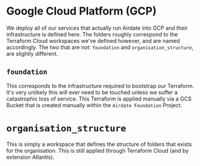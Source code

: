 # Google Cloud Platform (GCP)

We deploy all of our services that actually run Airdate into GCP and
their infrastructure is defined here. The folders roughly correspond to the 
Terraform Cloud workspaces we've defined however, and are named accordingly.
The two that are not: `foundation` and `organisation_structure`, are slightly different.

## `foundation`
This corresponds to the infrastructure required to bootstrap our Terraform. It's 
very unlikely this will ever need to be touched unless we suffer a catastrophic loss
of service. This Terraform is applied manually via a GCS Bucket that is created
manually within the `Airdate Foundation` Project.

# `organisation_structure`
This is simply a workspace that defines the structure of folders that exists for 
the organisation. This is still applied through Terraform Cloud (and by extension Atlantis).